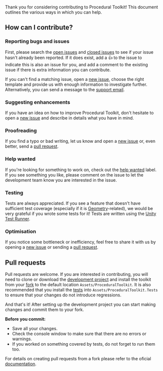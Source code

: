 Thank you for considering contributing to Procedural Toolkit! This document outlines the various ways in which you can help.

## How can I contribute?

### Reporting bugs and issues
First, please search the [open issues](https://github.com/Syomus/ProceduralToolkit/issues?q=is%3Aopen)
and [closed issues](https://github.com/Syomus/ProceduralToolkit/issues?q=is%3Aclosed)
to see if your issue hasn't already been reported. If it does exist, add a :thumbsup: to the issue to 
indicate this is also an issue for you, and add a comment to the existing issue if there is extra information you can contribute.

If you can't find a matching issue, open a [new issue](https://github.com/Syomus/ProceduralToolkit/issues/new/choose),
choose the right template and provide us with enough information to investigate further. 
Alternatively, you can send a message to the [support email](mailto:proceduraltoolkit@syomus.com).

### Suggesting enhancements
If you have an idea on how to improve Procedural Toolkit, don't hesitate to 
open a [new issue](https://github.com/Syomus/ProceduralToolkit/issues/new/choose) and describe in details what you have in mind.

### Proofreading
If you find a typo or bad writing, let us know and open a [new issue](https://github.com/Syomus/ProceduralToolkit/issues/new/choose) 
or, even better, send a [pull request](https://github.com/Syomus/ProceduralToolkit/pulls).

### Help wanted
If you're looking for something to work on, check out the 
[help wanted](https://github.com/Syomus/ProceduralToolkit/issues?q=is%3Aissue+is%3Aopen+label%3A"help+wanted") label. 
If you see something you like, please comment on the issue to let the development team know you are interested in the issue.

### Testing
Tests are always appreciated. If you see a feature that doesn't have sufficient test coverage 
(especially if it is [Geometry](/Scripts/Geometry)-related), we would be very grateful if you wrote some tests for it! 
Tests are written using the [Unity Test Runner](https://docs.unity3d.com/Manual/PlaymodeTestFramework.html).

### Optimisation
If you notice some bottleneck or inefficiency, feel free to share it with us by opening a [new issue](https://github.com/Syomus/ProceduralToolkit/issues/new/choose) 
or sending a [pull request](https://github.com/Syomus/ProceduralToolkit/pulls).

## Pull requests
Pull requests are welcome. If you are interested in contributing, you will need to clone or download the [development project](https://github.com/Syomus/ProceduralToolkit.UnityProject) 
and install the toolkit from your [fork](https://help.github.com/articles/working-with-forks/) to the default location `Assets/ProceduralToolkit`. 
It is also recommended that you install the [tests](https://github.com/Syomus/ProceduralToolkit.Tests) into `Assets/ProceduralToolkit.Tests` to ensure that your changes do not introduce regressions.

And that's it! After setting up the development project you can start making changes and commit them to your fork.

**Before you commit:**
 * Save all your changes.
 * Check the console window to make sure that there are no errors or warnings.
 * If you worked on something covered by tests, do not forget to run them too.

 For details on creating pull requests from a fork please refer to the oficial [documentation](https://help.github.com/articles/creating-a-pull-request-from-a-fork/).
 